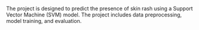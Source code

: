 The project is designed to predict the presence of skin rash using a Support Vector Machine (SVM) model. The project includes data preprocessing, model training, and evaluation.
